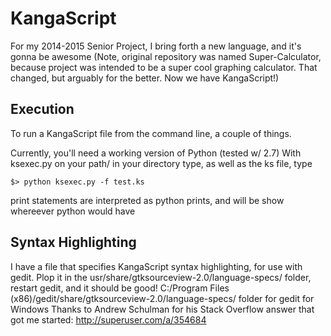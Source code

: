 KangaScript
================

For my 2014-2015 Senior Project, I bring forth a new language, and it's gonna be awesome
(Note, original repository was named Super-Calculator, because project was intended to be a super cool graphing calculator. That changed, but arguably for the better. Now we have KangaScript!)

Execution
---------
To run a KangaScript file from the command line, a couple of things.

Currently, you'll need a working version of Python (tested w/ 2.7)
With ksexec.py on your path/ in your directory type, as well as the ks file, type

`$> python ksexec.py -f test.ks`

print statements are interpreted as python prints, and will be show whereever python would have


Syntax Highlighting
-------------------

I have a file that specifies KangaScript syntax highlighting, for use with gedit.
Plop it in the usr/share/gtksourceview-2.0/language-specs/ folder, restart gedit, and it should be good!
C:/Program Files (x86)/gedit/share/gtksourceview-2.0/language-specs/ folder for gedit for Windows
Thanks to Andrew Schulman for his Stack Overflow answer that got me started: http://superuser.com/a/354684
